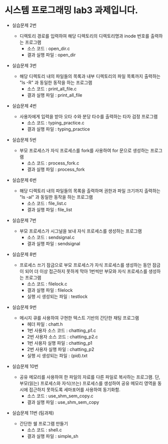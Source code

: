 시스템 프로그래밍 lab3 과제입니다.
=============
* 실습문제 2번
    * 디렉토리 경로를 입력하여 해당 디렉토리의 디렉토리명과 inode 번호를 출력하는 프로그램
        * 소스 코드 : open_dir.c
        * 결과 실행 파일 : open_dir

* 실습문제 3번
    * 해당 디렉토리 내의 파일들의 목록과 내부 디렉토리의 파일 목록까지 출력하는 "ls -R" 과 동일한 동작을 하는 프로그램
        * 소스 코드 : print_all_file.c
        * 결과 실행 파일 : print_all_file

* 실습문제 4번
    * 사용자에게 입력을 받아 오타 수와 분당 타수를 출력하는 타자 검정 프로그램
        * 소스 코드 : typing_practice.c
        * 결과 실행 파일 : typing_practice

* 실습문제 5번
    * 부모 프로세스가 자식 프로세스를 fork를 사용하여 for 문으로 생성하는 프로그램 
        * 소스 코드 : process_fork.c
        * 결과 실행 파일 : process_fork

* 실습문제 6번
    * 해당 디렉토리 내의 파일들의 목록을 출력하며 권한과 파일 크기까지 출력하는 "ls -al" 과 동일한 동작을 하는 프로그램
        * 소스 코드 : file_list.c
        * 결과 실행 파일 : file_list

* 실습문제 7번
    * 부모 프로세스가 시그널을 보내 자식 프로세스를 생성하는 프로그램
        * 소스 코드 : sendsignal.c
        * 결과 실행 파일 : sendsignal

* 실습문제 8번
    * 프로세스 쓰기 잠금으로 부모 프로세스가 자식 프로세스를 생성하는 동안 잠금이 되어 더 이상 접근하지 못하게 막아 1번씩만 부모와 자식 프로세스를 생성하는 프로그램
        * 소스 코드 : filelock.c
        * 결과 실행 파일 : filelock
        * 실행 시 생성되는 파일 : testlock

* 실습문제 9번
    * 메시지 큐를 사용하여 구현한 텍스트 기반의 간단한 채팅 프로그램
        * 헤더 파일 : chatt.h
        * 1번 사용자 소스 코드 : chatting_p1.c
        * 2번 사용자 소스 코드 : chatting_p2.c
        * 1번 사용자 실행 파일 : chatting_p1
        * 2번 사용자 실행 파일 : chatting_p2
        * 실행 시 생성되는 파일 : (pid).txt

* 실습문제 10번
    * 공유 메모리를 사용하여 한 파일의 자료를 다른 파일로 복사하는 프로그램. 단, 부모(읽는) 프로세스와 자식(쓰는) 프로세스를 생성하여 공유 메모리 영역을 동시에 접근하지 못하도록 세마포어를 사용하여 동기화함.
        * 소스 코드 : use_shm_sem_copy.c
        * 결과 실행 파일 : use_shm_sem_copy

* 실습문제 11번 (팀과제)
    * 간단한 쉘 프로그램 만들기
        * 소스 코드 : shell.c
        * 결과 실행 파일 : simple_sh

